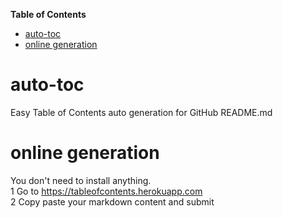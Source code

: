 **Table of Contents**  
- [auto-toc](#auto-toc)
- [online generation](#online-generation)

# auto-toc
Easy Table of Contents  auto generation for GitHub README.md

# online generation
You don't need to install anything.
<br>1 Go to https://tableofcontents.herokuapp.com
<br>2 Copy paste your markdown content and submit
